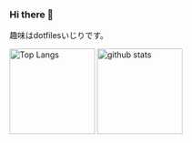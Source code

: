 ### Hi there 👋
趣味はdotfilesいじりです。  

<p align="left"> 
  <img alt="Top Langs" height="150px" src="https://github-readme-stats.vercel.app/api/top-langs/?username=isksss&layout=compact&show_icons=true&theme=onedark" />
  <img alt="github stats" height="150px" src="https://github-readme-stats.vercel.app/api?username=isksss&theme=onedark&show_icons=ture" />
</p>
